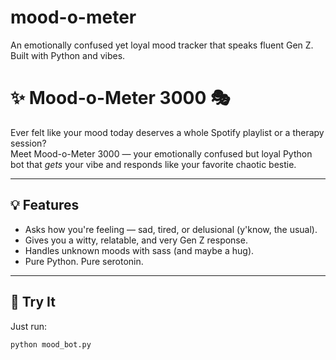 # mood-o-meter
An emotionally confused yet loyal mood tracker that speaks fluent Gen Z. Built with Python and vibes.
# ✨ Mood-o-Meter 3000 🎭

Ever felt like your mood today deserves a whole Spotify playlist or a therapy session?  
Meet Mood-o-Meter 3000 — your emotionally confused but loyal Python bot that *gets* your vibe and responds like your favorite chaotic bestie.

---

## 💡 Features
- Asks how you're feeling — sad, tired, or delusional (y'know, the usual).
- Gives you a witty, relatable, and very Gen Z response.
- Handles unknown moods with sass (and maybe a hug).
- Pure Python. Pure serotonin.

---

## 🧪 Try It
Just run:
```bash
python mood_bot.py
